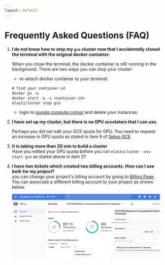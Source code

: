 ```yaml
---
layout: default 
---
```


# Frequently Asked Questions (FAQ)


1. **I do not know how to stop my `gce` cluster now that I accidentally closed the terminal with the original docker container.**   

   When you close the terminal, the docker container is still running in the background. There are two ways you can stop your cluster:  

    - re-attach docker container to your terminal:    
    ```
    # find your container-id    
    docker ps -a    
    docker start -a -i <container-id>   
    elasticluster stop gce
    ```     
    - login to [google compute consol](https://console.cloud.google.com/compute) and delete your instances.


2. **I have set up my cluster, but there is no GPU accelators that I can use.**

   Perhaps you did not edit your GCE qouta for GPU. You need to request an increase in GPU quota as stated in 
item 9 of [Setup GCE](https://stats285.github.io/assets/assignments/02/assignment2#part-1-setup-google-compute-engine)

3. **It is taking more than 30 min to build a cluster**   
   Have you edited your GPU quota before you run `elasticluster -vvv start gce` as stated above in item 2?

4. **I have two tickets which created two billing accounts. How can I use both for my project?**    
   you can change your project's billing account by going to [Billing Page](https://console.cloud.google.com/billing). You can associate a different billing account to your project as shown below.   

   ![GCE Billing](../../img/billing-change.png) 
